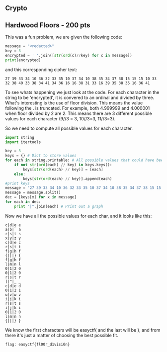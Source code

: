 Crypto
----------

Hardwood Floors -  200 pts
---------------------

This was a fun problem, we are given the following code:
```py
message = "<redacted>"
key = 3
encrypted = ' '.join([str(ord(c)//key) for c in message])
print(encrypted)
```
and this corresponding cipher text:
```
27 39 33 34 10 36 32 33 35 10 37 34 10 38 35 34 37 38 15 15 15 10 33 32 38 40 33 38 34 41 34 36 16 16 38 31 33 16 39 35 38 35 16 36 41
```
To see whats happening we just look at the code. For each character in the string to be 'encrypted', it is convered to an ordinal and divided by three.
What's interesting is the use of floor division. This means the value following the . is truncated. For example, both 4.999999 and 4.000001 when floor divided by 2 are 2.
This means there are 3 different possible values for each character (9//3 = 3, 10//3=3, 11//3=3).

So we need to compute all possible values for each character.

```py
import string
import itertools

key = 3
keys = {} # Dict to store values
for each in string.printable: # All possible values that could have been encrypted
	if not str(ord(each) // key) in keys.keys():
		keys[str(ord(each) // key)] = [each]
	else:
		keys[str(ord(each) // key)].append(each)
#print keys
message = "27 39 33 34 10 36 32 33 35 10 37 34 10 38 35 34 37 38 15 15 15 10 33 32 38 40 33 38 34 41 34 36 16 16 38 31 33 16 39 35 38 35 16 36 41"
message = message.split()
dec = [keys[x] for x in message]
for each in dec:
	print "|".join(each) # Print out a graph

```
Now we have all the possible values for each char, and it looks like this:
```
c|d|e e 
a|b|` a 
r|s|t s 
x|y|z y 
c|d|e c 
r|s|t t 
f|g|h f 
{|||} { 
f|g|h f 
l|m|n l 
0|1|2 0 
0|1|2 0 
r|s|t r 
]|^|_ _ 
c|d|e d 
0|1|2 1
u|v|w v
i|j|k i
r|s|t s
i|j|k i
0|1|2 0
l|m|n n
{|||} } 
```
We know the first characters will be easyctf{ and the last will be }, and from there it's just a matter of choosing the best possible fit.
```
flag: easyctf{fl00r_d1visi0n}
```
